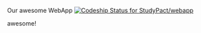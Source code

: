 Our awesome WebApp
[ ![Codeship Status for StudyPact/webapp](https://codeship.com/projects/056550b0-4ea7-0132-13bf-323959f31113/status)](https://codeship.com/projects/47769)


awesome!